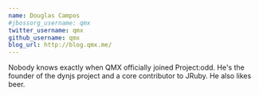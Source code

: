 ```yaml
---
name: Douglas Campos
#jbossorg_username: qmx
twitter_username: qmx
github_username: qmx
blog_url: http://blog.qmx.me/
---
```


Nobody knows exactly when QMX officially joined Project:odd. He's the
founder of the dynjs project and a core contributor to JRuby. He also
likes beer.
